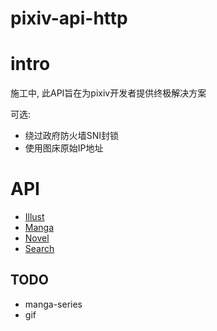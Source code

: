 # pixiv-api-http

# intro

施工中, 此API旨在为pixiv开发者提供终极解决方案

可选: 

- 绕过政府防火墙SNI封锁
- 使用图床原始IP地址

# API

- [Illust](./core/api/module/illust/README.md)
- [Manga](core/api/module/manga/README.md)
- [Novel](./core/api/module/novel/README.md)
- [Search](./core/api/module/search/README.md)

## TODO

- manga-series
- gif